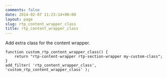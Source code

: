 ```yaml
---
comments: false
date: 2014-02-07 11:23:14+00:00
layout: page
slug: rtp_content_wrapper_class
title: rtp_content_wrapper_class
---
```


Add extra class for the content wrapper.

    
    function custom_rtp_content_wrapper_class() {
        return "rtp-content-wrapper rtp-section-wrapper my-custom-class";
    }
    add_filter( 'rtp_content_wrapper_class', 'custom_rtp_content_wrapper_class' );

